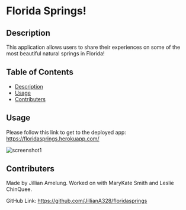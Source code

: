  # Florida Springs!

  ## Description
  This application allows users to share their experiences on some of the most beautiful natural springs in Florida! 

  ## Table of Contents
  - [Description](#description)
  - [Usage](#usage)
  - [Contributers](#contributers)

  ## Usage
  Please follow this link to get to the deployed app: https://floridasprings.herokuapp.com/

![screenshot1](https://user-images.githubusercontent.com/81400805/127943573-345a4ebd-40c4-43f3-be80-d1e7597e170b.PNG)

  ## Contributers
  Made by Jillian Amelung. Worked on with MaryKate Smith and Leslie ChinQuee.


  GitHub Link: https://github.com/JillianA328/floridasprings



